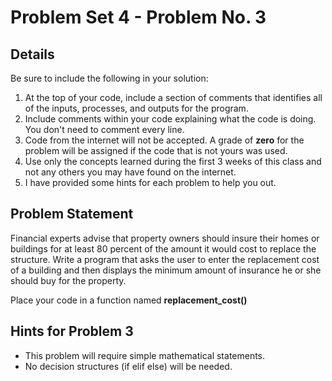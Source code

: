 # Problem Set 4 - Problem No. 3

## Details

Be sure to include the following in your solution:

1. At the top of your code, include a section of comments that identifies all of the inputs, processes, and outputs for the program.
2. Include comments within your code explaining what the code is doing. You don't need to comment every line.
3. Code from the internet will not be accepted. A grade of **zero** for the problem will be assigned if the code that is not yours was used.
4. Use only the concepts learned during the first 3 weeks of this class and not any others you may have found on the internet.
5. I have provided some hints for each problem to help you out.

## Problem Statement

Financial experts advise that property owners should insure their homes or buildings for at least 80 percent of the amount it would cost to replace the structure. Write a program that asks the user to enter the replacement cost of a building and then displays the minimum amount of insurance he or she should buy for the property.

Place your code in a function named **replacement_cost()**

## Hints for Problem 3

- This problem will require simple mathematical statements.
- No decision structures (if elif else) will be needed.
